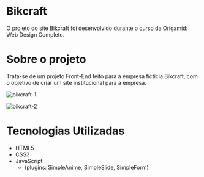 # Bikcraft

O projeto do site Bikcraft foi desenvolvido durante o curso da Origamid: Web Design Completo.

# Sobre o projeto

Trata-se de um projeto Front-End feito para a empresa fictícia Bikcraft, com o objetivo de criar um site institucional para a empresa. 

![bikcraft-1](https://user-images.githubusercontent.com/13875796/185764224-aa75f498-151e-45ea-b7e1-32cd5fbbc828.png)

![bikcraft-2](https://user-images.githubusercontent.com/13875796/185764257-ec76562f-421b-4626-b244-7930c7b6ab35.png)


# Tecnologias Utilizadas

- HTML5 
- CSS3
- JavaScript 
    - (plugins: SimpleAnime, SimpleSlide, SimpleForm)

